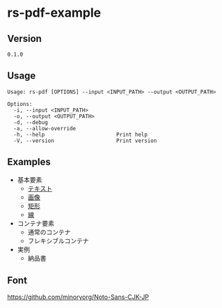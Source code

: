 # rs-pdf-example

## Version

`0.1.0`

## Usage

```
Usage: rs-pdf [OPTIONS] --input <INPUT_PATH> --output <OUTPUT_PATH>

Options:
  -i, --input <INPUT_PATH>    
  -o, --output <OUTPUT_PATH>  
  -d, --debug                      
  -a, --allow-override             
  -h, --help                       Print help
  -V, --version                    Print version
```

## Examples

* 基本要素
  * [テキスト](basic_text/text.pdf)
  * [画像](basic_image/image.pdf)
  * [矩形](basic_rectangle/rectangle.pdf)
  * [線](basic_line/line.pdf)
* コンテナ要素
  * 通常のコンテナ
  * フレキシブルコンテナ
* 実例
  * 納品書

## Font

https://github.com/minoryorg/Noto-Sans-CJK-JP

